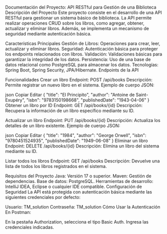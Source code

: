 Documentación del Proyecto: API RESTful para Gestión de una Biblioteca
Descripción del Proyecto
Este proyecto consiste en el desarrollo de una API RESTful para gestionar un sistema básico de biblioteca.
La API permite realizar operaciones CRUD sobre los libros, como agregar, obtener, actualizar y eliminar libros. Además, 
se implementa un mecanismo de seguridad mediante autenticación básica.

Características Principales
Gestión de Libros: Operaciones para crear, leer, actualizar y eliminar libros.
Seguridad: Autenticación básica para proteger los endpoints relacionados con libros.
Validación: Validaciones básicas para garantizar la integridad de los datos.
Persistencia: Uso de una base de datos relacional como PostgreSQL para almacenar los datos.
Tecnologías: Spring Boot, Spring Security, JPA/Hibernate.
Endpoints de la API

Funcionalidades
Crear un libro
Endpoint: POST /api/books
Descripción: Permite registrar un nuevo libro en el sistema.
Ejemplo de cuerpo JSON:

json
Copiar
Editar
{
  "title": "El Principito",
  "author": "Antoine de Saint-Exupéry",
  "isbn": "9783150198668",
  "publishedDate": "1943-04-06"
}
Obtener un libro por ID
Endpoint: GET /api/books/{id}
Descripción: Recupera la información de un libro específico mediante su ID.

Actualizar un libro
Endpoint: PUT /api/books/{id}
Descripción: Actualiza los detalles de un libro existente.
Ejemplo de cuerpo JSON:

json
Copiar
Editar
{
  "title": "1984",
  "author": "George Orwell",
  "isbn": "9780451524935",
  "publishedDate": "1949-06-08"
}
Eliminar un libro
Endpoint: DELETE /api/books/{id}
Descripción: Elimina un libro del sistema mediante su ID.

Listar todos los libros
Endpoint: GET /api/books
Descripción: Devuelve una lista de todos los libros registrados en el sistema.

Requisitos del Proyecto
Java: Versión 17 o superior.
Maven: Gestión de dependencias.
Base de datos:  PostgreSQL.
Herramientas de desarrollo: IntelliJ IDEA, Eclipse o cualquier IDE compatible.
Configuración de Seguridad
La API está protegida con autenticación básica mediante las siguientes credenciales por defecto:

Usuario: TM_solution
Contraseña: TM_solution
Cómo Usar la Autenticación
En Postman:

En la pestaña Authorization, selecciona el tipo Basic Auth.
Ingresa las credenciales indicadas.

